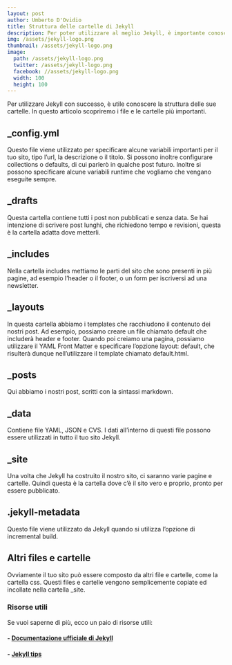 ```yaml
---
layout: post
author: Umberto D'Ovidio
title: Struttura delle cartelle di Jekyll
description: Per poter utilizzare al meglio Jekyll, è importante conoscere la sua struttura di cartelle e file.
img: /assets/jekyll-logo.png
thumbnail: /assets/jekyll-logo.png
image:
  path: /assets/jekyll-logo.png
  twitter: /assets/jekyll-logo.png
  facebook: //assets/jekyll-logo.png
  width: 100
  height: 100
---
```



Per utilizzare Jekyll con successo, è utile conoscere la struttura delle sue cartelle. In questo articolo scopriremo i file e le cartelle più importanti.
<!-- more -->

## &#95;config.yml
Questo file viene utilizzato per specificare alcune variabili importanti per il tuo sito, tipo l’url, la descrizione o il titolo. Si possono inoltre configurare collections o defaults, di cui parlerò in qualche post futuro. Inoltre si possono specificare alcune variabili runtime che vogliamo che vengano eseguite sempre.

## &#95;drafts
Questa cartella contiene tutti i post non pubblicati e senza data. Se hai intenzione di scrivere post lunghi, che richiedono tempo e revisioni, questa è la cartella adatta dove metterli.

## &#95;includes
Nella cartella includes mettiamo le parti del sito che sono presenti in più pagine, ad esempio l’header o il footer, o un form per iscriversi ad una newsletter.

## &#95;layouts
In questa cartella abbiamo i templates che racchiudono il contenuto dei nostri post. Ad esempio, possiamo creare un file chiamato default che includerà header e footer. Quando poi creiamo una pagina, possiamo utilizzare il YAML Front Matter e specificare l’opzione layout: default, che risulterà dunque nell’utilizzare il template chiamato default.html.

## &#95;posts
Qui abbiamo i nostri post, scritti con la sintassi markdown.

## &#95;data
Contiene file YAML, JSON e CVS. I dati all’interno di questi file possono essere utilizzati in tutto il tuo sito Jekyll.

## &#95;site
Una volta che Jekyll ha costruito il nostro sito, ci saranno varie pagine e cartelle. Quindi questa è la cartella dove c’è il sito vero e proprio, pronto per essere pubblicato.

## .jekyll-metadata
Questo file viene utilizzato da Jekyll quando si utilizza l’opzione di incremental build.

## Altri files e cartelle
Ovviamente il tuo sito può essere composto da altri file e cartelle, come la cartella css. Questi files e cartelle vengono semplicemente copiate ed incollate nella cartella &#95;site.

### Risorse utili
Se vuoi saperne di più, ecco un paio di risorse utili:

#### - [Documentazione ufficiale di Jekyll](https://jekyllrb.com/docs/home/)

#### - [Jekyll tips](http://jekyll.tips/)
